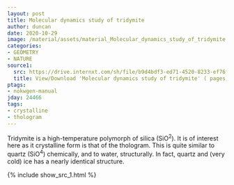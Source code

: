```yaml
---
layout: post
title: Molecular dynamics study of tridymite
author: duncan
date: 2020-10-29
image: /material/assets/material_Molecular_dynamics_study_of_tridymite.png
categories:
- GEOMETRY
- NATURE
source1:
  src: https://drive.internxt.com/sh/file/b9d4bdf3-ed71-4520-8233-ef76f1c70463/a542eff0d707045f52126542147315dfdd16346a3acbe0b1e4304d858643575e
  title: View/Download 'Molecular dynamics study of tridymite' ( pages)
ptags:
- nokwgen-manual
jday: 24466
tags:
- crystalline
- thologram
---
```


Tridymite is a high-temperature polymorph of silica (SiO<sup>2</sup>).  It is of interest here as it crystalline form is that of the thologram.  This is quite similar to quartz (SiO<sup>4</sup>) chemically, and to water, structurally. In fact, quartz and (very cold) ice has a nearly identical structure. 

<!--more-->

{% include show_src_1.html %}

